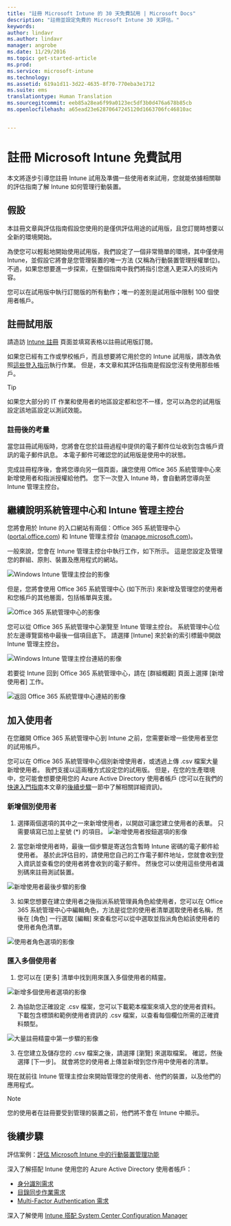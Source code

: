 ```yaml
---
title: "註冊 Microsoft Intune 的 30 天免費試用 | Microsoft Docs"
description: "註冊並設定免費的 Microsoft Intune 30 天評估。"
keywords: 
author: lindavr
ms.author: lindavr
manager: angrobe
ms.date: 11/29/2016
ms.topic: get-started-article
ms.prod: 
ms.service: microsoft-intune
ms.technology: 
ms.assetid: 619a1d11-3d22-4635-8f70-770eba3e1712
ms.suite: ems
translationtype: Human Translation
ms.sourcegitcommit: eeb85a28ea6f99a0123ec5df3b0d476a678b85cb
ms.openlocfilehash: a65ead23e62870647245120d1663706fc46810ac


---
```


# <a name="sign-up-for-a-microsoft-intune-free-trial"></a>註冊 Microsoft Intune 免費試用
本文將逐步引導您註冊 Intune 試用及準備一些使用者來試用，您就能依據相關聯的評估指南了解 Intune 如何管理行動裝置。 <!---or app data when devices are not enrolled in Intune.--->

## <a name="assumptions"></a>假設
本註冊文章與評估指南假設您使用的是僅供評估用途的試用版，且您訂閱時想要以全新的環境開始。

為使您可以輕鬆地開始使用試用版，我們設定了一個非常簡單的環境，其中僅使用 Intune，並假設它將會是您管理裝置的唯一方法 (又稱為行動裝置管理授權單位)。 不過，如果您想要進一步探索，在整個指南中我們將指引您進入更深入的技術內容。

您可以在試用版中執行訂閱版的所有動作；唯一的差別是試用版中限制 100 個使用者帳戶。

## <a name="sign-up-for-your-trial"></a>註冊試用版
請造訪 [Intune 註冊](https://portal.office.com/Signup/Signup.aspx?OfferId=40BE278A-DFD1-470a-9EF7-9F2596EA7FF9&dl=INTUNE_A&ali=1#0%20) 頁面並填寫表格以註冊試用版訂閱。

如果您已經有工作或學校帳戶，而且想要將它用於您的 Intune 試用版，請改為依照[這些登入指示](https://docs.microsoft.com/en-us/intune/get-started/start-with-a-paid-subscription-to-microsoft-intune-step-1)執行作業。 但是，本文章和其評估指南是假設您沒有使用那些帳戶。

> [!TIP]
> 如果您大部分的 IT 作業和使用者的地區設定都和您不一樣，您可以為您的試用版設定該地區設定以測試效能。

### <a name="post-sign-up-considerations"></a>註冊後的考量
當您註冊試用版時，您將會在您於註冊過程中提供的電子郵件位址收到包含帳戶資訊的電子郵件訊息。 本電子郵件可確認您的試用版是使用中的狀態。

完成註冊程序後，會將您導向另一個頁面，讓您使用 Office 365 系統管理中心來新增使用者和指派授權給他們。 您下一次登入 Intune 時，會自動將您導向至 Intune 管理主控台。

## <a name="keeping-the-admin-center-and-the-intune-administration-console-straight"></a>繼續說明系統管理中心和 Intune 管理主控台
您將會用於 Intune 的入口網站有兩個：Office 365 系統管理中心 ([portal.office.com](https://portal.office.com)) 和 Intune 管理主控台 ([manage.microsoft.com](https://manage.microsoft.com))。

一般來說，您會在 Intune 管理主控台中執行工作，如下所示。 這是您設定及管理您的群組、原則、裝置及應用程式的網站。

![Windows Intune 管理主控台的影像](./media/sign-up/intune-admin-console.png)

但是，您將會使用 Office 365 系統管理中心 (如下所示) 來新增及管理您的使用者和您帳戶的其他層面，包括帳單與支援。

![Office 365 系統管理中心的影像](./media/sign-up/office-admin-center.png)

您可以從 Office 365 系統管理中心瀏覽至 Intune 管理主控台。 系統管理中心位於左邊導覽窗格中最後一個項目底下。 請選擇 [Intune] 來於新的索引標籤中開啟 Intune 管理主控台。

![Windows Intune 管理主控台連結的影像](./media/sign-up/link-to-intune.png)

若要從 Intune 回到 Office 365 系統管理中心，請在 [群組概觀] 頁面上選擇 [新增使用者] 工作。

![返回 Office 365 系統管理中心連結的影像](./media/sign-up/task-add-users.png)

## <a name="add-users"></a>加入使用者
在您離開 Office 365 系統管理中心到 Intune 之前，您需要新增一些使用者至您的試用帳戶。

您可以在 Office 365 系統管理中心個別新增使用者，或透過上傳 .csv 檔案大量新增使用者。 我們支援以這兩種方式設定您的試用版。 但是，在您的生產環境中，您可能會想要使用您的 Azure Active Directory 使用者帳戶 (您可以在我們的[快速入門指南](https://docs.microsoft.com/en-us/intune/get-started/start-with-a-paid-subscription-to-microsoft-intune-step-3)本文章的[後續步驟](#Next-steps)一節中了解相關詳細資訊)。

### <a name="add-an-individual-user"></a>新增個別使用者
1. 選擇兩個選項的其中之一來新增使用者，以開啟可讓您建立使用者的表單。 只需要填寫已加上星號 (\*) 的項目。
![新增使用者按鈕選項的影像](./media/sign-up/add-user.png)


2.  當您新增使用者時，最後一個步驟是寄送包含暫時 Intune 密碼的電子郵件給使用者。 基於此評估目的，請使用您自己的工作電子郵件地址，您就會收到登入資訊並查看您的使用者將會收到的電子郵件。 然後您可以使用這些使用者識別碼來註冊測試裝置。<br/>

 ![新增使用者最後步驟的影像](./media/sign-up/new-user-2.png)

3. 如果您想要在建立使用者之後指派系統管理員角色給使用者，您可以在 Office 365 系統管理中心中編輯角色，方法是從您的使用者清單選取使用者名稱，然後在 [角色] 一行選取 [編輯] 來查看您可以從中選取並指派角色給該使用者的使用者角色清單。

 ![使用者角色選項的影像](./media/sign-up/change-user-role.png)

### <a name="import-multiple-users"></a>匯入多個使用者
1. 您可以在 [更多] 清單中找到用來匯入多個使用者的精靈。

 ![新增多個使用者選項的影像](./media/sign-up/add-multiple-users.png)

2. 為協助您正確設定 .csv 檔案，您可以下載範本檔案來填入您的使用者資料。 下載包含標頭和範例使用者資訊的 .csv 檔案，以查看每個欄位所需的正確資料類型。

 ![大量註冊精靈中第一步驟的影像](./media/sign-up/bulk-enroll-step-1.png)


3. 在您建立及儲存您的 .csv 檔案之後，請選擇 [瀏覽] 來選取檔案。 確認，然後選擇 [下一步]。 就會將您的使用者上傳並新增到您作用中使用者的清單。

現在就前往 Intune 管理主控台來開始管理您的使用者、他們的裝置，以及他們的應用程式。

> [!NOTE]
> 您的使用者在註冊要受到管理的裝置之前，他們將不會在 Intune 中顯示。

## <a name="next-steps"></a>後續步驟
評估案例：[評估 Microsoft Intune 中的行動裝置管理功能](mobile-device-management-trial-guide-microsoft-intune.md)

深入了解搭配 Intune 使用您的 Azure Active Directory 使用者帳戶：
- [身分識別需求](https://docs.microsoft.com/en-us/active-directory/active-directory-hybrid-identity-design-considerations-overview#design-considerations-overview)
- [目錄同步作業需求](https://docs.microsoft.com/en-us/active-directory/active-directory-hybrid-identity-design-considerations-directory-sync-requirements)
- [Multi-Factor Authentication 需求](https://docs.microsoft.com/en-us/active-directory/active-directory-hybrid-identity-design-considerations-multifactor-auth-requirements)

深入了解使用 [Intune 搭配 System Center Configuration Manager](https://docs.microsoft.com/en-us/sccm/mdm/understand/hybrid-mobile-device-management)



<!--HONumber=Dec16_HO2-->


